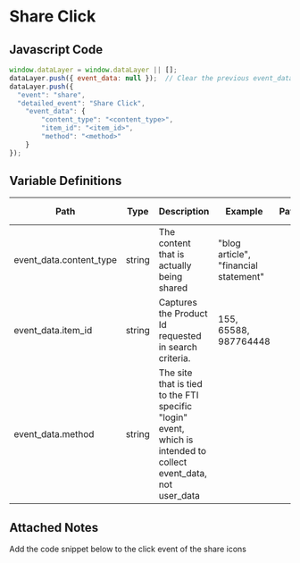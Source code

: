 # Share Click

### 

## Javascript Code
```js
window.dataLayer = window.dataLayer || [];
dataLayer.push({ event_data: null });  // Clear the previous event_data object.
dataLayer.push({
  "event": "share",
  "detailed_event": "Share Click",
    "event_data": {
        "content_type": "<content_type>",
        "item_id": "<item_id>",
        "method": "<method>"
    }
});
```

## Variable Definitions

|Path|Type|Description|Example|Pattern|Min Length|Max Length|Minimum|Maximum|Multiple Of|
| --- | --- | --- | --- | --- | --- | --- | --- | --- | --- |
|event_data.content_type|string|The content that is actually being shared|"blog article", "financial statement"|||||||
|event_data.item_id|string|Captures the Product Id requested in search criteria.|155, 65588, 987764448|||||||
|event_data.method|string|The site that is tied to the FTI specific "login" event, which is intended to collect event\_data, not user\_data||||||||

## Attached Notes

<p><span data-sheets-value="{&quot;1&quot;:2,&quot;2&quot;:&quot;Add the code snippet below to the click event of the share icons&quot;}" data-sheets-userformat="{&quot;2&quot;:14849,&quot;3&quot;:{&quot;1&quot;:0},&quot;12&quot;:0,&quot;14&quot;:{&quot;1&quot;:2,&quot;2&quot;:0},&quot;15&quot;:&quot;Arial&quot;,&quot;16&quot;:11}">Add the code snippet below to the click event of the share icons</span></p>
<p><span data-sheets-value="{&quot;1&quot;:2,&quot;2&quot;:&quot;Add the code snippet below to the click event of the share icons&quot;}" data-sheets-userformat="{&quot;2&quot;:14849,&quot;3&quot;:{&quot;1&quot;:0},&quot;12&quot;:0,&quot;14&quot;:{&quot;1&quot;:2,&quot;2&quot;:0},&quot;15&quot;:&quot;Arial&quot;,&quot;16&quot;:11}"><img title="Share Click" src="&quot;https:/github.com/searchdiscovery/client-fti-ga4-dl-spec/blob/main/images/Share%20Click.png&quot;" alt="" /></span></p>
